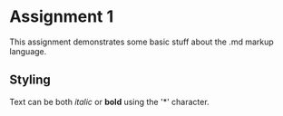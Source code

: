 # Assignment 1

This assignment demonstrates some basic stuff about the .md markup language.

## Styling

Text can be both *italic* or **bold** using the '*' character.
